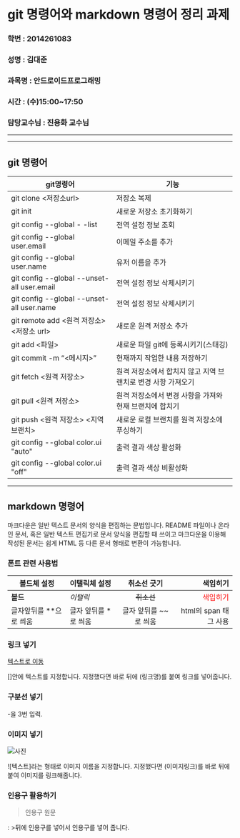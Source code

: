 # git 명령어와 markdown 명령어 정리 과제
### 학번 : 2014261083
### 성명 : 김대준
### 과목명 : 안드로이드프로그래밍
### 시간 : (수)15:00~17:50
### 담당교수님 : 진용화 교수님



---
---


## git 명령어 ##

git명령어|기능
---|---
git clone <저장소url>|저장소 복제
git init|새로운 저장소 초기화하기
git config --global - -list|전역 설정 정보 조회
git config --global user.email|이메일 주소를 추가
git config --global user.name |유저 이름을 추가
git config --global --unset-all user.email|전역 설정 정보 삭제시키기
git config --global --unset-all user.name |전역 설정 정보 삭제시키기
git remote add <원격 저장소> <저장소 url>|새로운 원격 저장소 추가
git add <파일>|새로운 파일 git에 등록시키기(스태깅)
git commit -m “<메시지>”|현재까지 작업한 내용 저장하기
git fetch <원격 저장소>|원격 저장소에서 합치지 않고 지역 브랜치로 변경 사항 가져오기
git pull <원격 저장소>|원격 저장소에서 변경 사항을 가져와 현재 브랜치에 합치기
git push <원격 저장소> <지역 브랜치>|새로운 로컬 브랜치를 원격 저장소에 푸싱하기
git config --global color.ui "auto"|출력 결과 색상 활성화
git config --global color.ui "off"|출력 결과 색상 비활성화


---


## markdown 명령어 ##

마크다운은 일반 텍스트 문서의 양식을 편집하는 문법입니다. README 파일이나 온라인 문서, 혹은 일반 텍스트 편집기로 문서 양식을 편집할 때 쓰이고 마크다운을 이용해 작성된 문서는 쉽게 HTML 등 다른 문서 형태로 변환이 가능합니다.

### 폰트 관련 사용법

볼드체 설정|이탤릭체 설정|취소선 긋기|색입히기
---|:---|:---:|---:
**볼드**|*이탤릭*|~~취소선~~|<span style="color:red">색입히기</span>
글자앞뒤를 **으로 씌움|글자 앞뒤를 *로 씌움|글자 앞뒤를 ~~로 씌움|html의 span 태그 사용

### 링크 넣기

[텍스트로 이동]()

[]안에 텍스트를 지정합니다. 지정했다면 바로 뒤에 (링크명)를 붙여 링크를 넣어줍니다.

### 구분선 넣기
-을 3번 입력.

### 이미지 넣기

![사진](C:\Users\user\Desktop\crescent.jpg)

![텍스트]라는 형태로 이미지 이름을 지정합니다. 지정했다면 (이미지링크)를 바로 뒤에 붙여 이미지를 링크해줍니다.

### 인용구 활용하기

> 인용구 원문

: >뒤에 인용구를 넣어서 인용구를 넣어 줍니다. 

